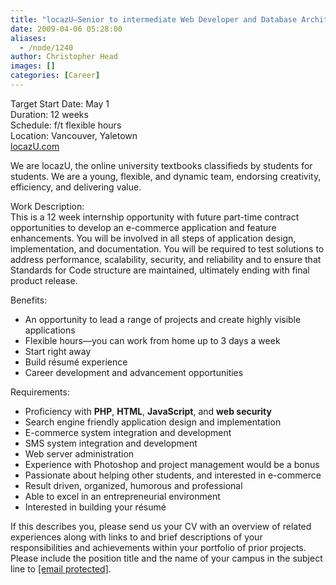 ```yaml
---
title: "locazU—Senior to intermediate Web Developer and Database Architect"
date: 2009-04-06 05:28:00
aliases:
  - /node/1240
author: Christopher Head
images: []
categories: [Career]
---
```


Target Start Date: May 1 \
Duration: 12 weeks \
Schedule: f/t flexible hours \
Location: Vancouver, Yaletown \
[locazU.com](http://locazU.com/)

We are locazU, the online university textbooks classifieds by students for students. We are a young, flexible, and dynamic team, endorsing creativity, efficiency, and delivering value.

Work Description: \
This is a 12 week internship opportunity with future part-time contract opportunities to develop an e-commerce application and feature enhancements. You will be involved in all steps of application design, implementation, and documentation. You will be required to test solutions to address performance, scalability, security, and reliability and to ensure that Standards for Code structure are maintained, ultimately ending with final product release.

Benefits:

*   An opportunity to lead a range of projects and create highly visible applications
*   Flexible hours—you can work from home up to 3 days a week
*   Start right away
*   Build résumé experience
*   Career development and advancement opportunities

Requirements:

*   Proficiency with **PHP**, **HTML**, **JavaScript**, and **web security**
*   Search engine friendly application design and implementation
*   E-commerce system integration and development
*   SMS system integration and development
*   Web server administration
*   Experience with Photoshop and project management would be a bonus
*   Passionate about helping other students, and interested in e-commerce
*   Result driven, organized, humorous and professional
*   Able to excel in an entrepreneurial environment
*   Interested in building your résumé

If this describes you, please send us your CV with an overview of related experiences along with links to and brief descriptions of your responsibilities and achievements within your portfolio of prior projects. Please include the position title and the name of your campus in the subject line to [\[email protected\]](/cdn-cgi/l/email-protection#d6bcb9b4a596bab9b5b7aca3f8b5b9bb).
